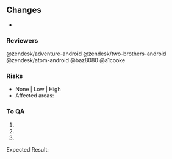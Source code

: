 ## Changes
*

### Reviewers
@zendesk/adventure-android @zendesk/two-brothers-android @zendesk/atom-android @baz8080 @a1cooke

### Risks
* None | Low | High
* Affected areas:

### To QA
1.
2.
3.

Expected Result: